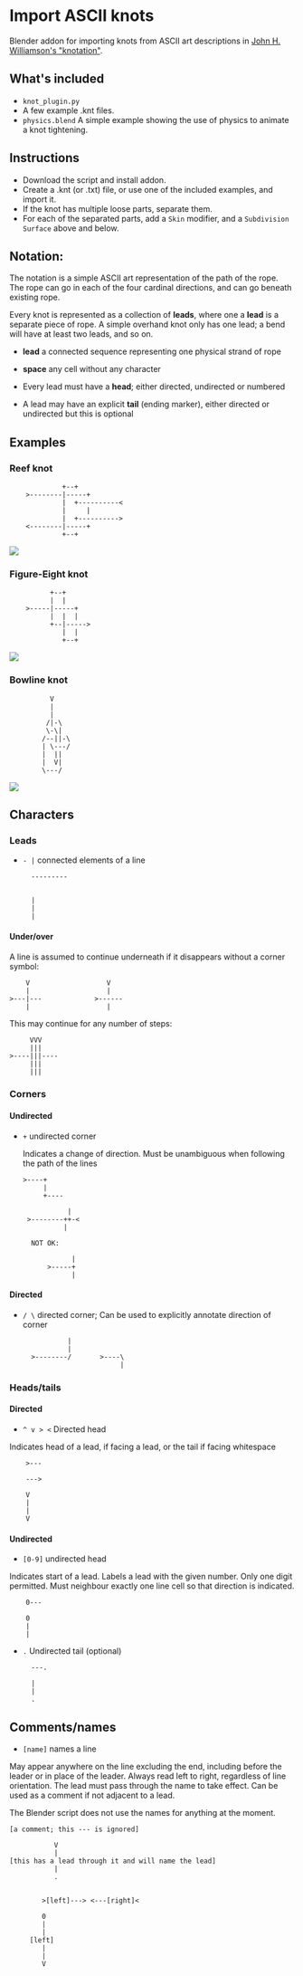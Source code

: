 # Import ASCII knots

Blender addon for importing knots from ASCII art descriptions in [John H. Williamson's "knotation"](https://johnhw.github.io/blender_knots/index.md.html).

## What's included
* `knot_plugin.py`
* A few example .knt files.
* `physics.blend` A simple example showing the use of physics to animate a knot tightening.

## Instructions
* Download the script and install addon.
* Create a .knt (or .txt) file, or use one of the included examples, and import it.
* If the knot has multiple loose parts, separate them.
* For each of the separated parts, add a `Skin` modifier, and a `Subdivision Surface` above and below.

## Notation:

The notation is a simple ASCII art representation of the path of the rope. The rope
can go in each of the four cardinal directions, and can go beneath existing rope.

Every knot is represented as a collection of **leads**, where one a **lead** is a separate
piece of rope. A simple overhand knot only has one lead; a bend will have at least two leads, and so on.


* **lead** a connected sequence representing one physical strand of rope 
* **space** any cell without any character

* Every lead must have a **head**; either directed, undirected or numbered
* A lead may have an explicit **tail** (ending marker), either directed or undirected but this is optional

## Examples
 
### Reef knot

                 +--+
        >--------|-----+                            
                 |  +----------<
                 |     |
                 |  +---------->
        <--------|-----+
                 +--+
                 
                 
<img src="imgs/reef.png">             

### Figure-Eight knot
        
        
              +--+
              |  | 
        >-----|-----+
              |  |  |
              +--|----->
                 |  |
                 +--+


<img src="imgs/fig8.png">             
                 
                 
### Bowline knot
        
        
              V
              |
              |
             /|-\
             \-\|
            /--||-\
            | \---/
            |  ||
            |  V|
            \---/
                        
<img src="imgs/bowline.png">                     


## Characters

### Leads
* `- |` connected elements of a line


        ---------


        |
        |
        |
        
        
#### Under/over
A line is assumed to continue underneath if it disappears without a corner symbol:
    
    
        V                   V
        |                   |
    >---|---             >------
        |                   |
    
    
This may continue for any number of steps:
    
         VVV
         |||
    >----|||----
         |||
         |||


                          

### Corners         
#### Undirected
* `+` undirected corner

  Indicates a change of direction. Must be unambiguous when following the path of the lines
  
  
      >----+
           |
           +----

                 |
       >--------++-<
                |

        NOT OK:

                  |
            >-----+
                  |

                            
#### Directed
* `/ \` directed corner; Can be used to explicitly annotate direction of corner

                 |
                 |
        >--------/       >----\
                              |
                 
        
### Heads/tails
#### Directed
* `^ v > <` Directed head

Indicates head of a lead, if facing a lead, or the tail if facing whitespace

        >---

        --->

        V
        |
        |
        V
    
#### Undirected 
* `[0-9]` undirected head

Indicates start of a lead. Labels a lead with the given number. Only one digit permitted. Must neighbour exactly one line cell so that direction is indicated.

        0---

        0
        |
        |
        


* `.` Undirected tail (optional)

        ---.

        |
        |
        .
        
## Comments/names
* `[name]` names a line

May appear anywhere on the line excluding the end, including before the leader or in place of the leader. Always read left to right, regardless of line orientation. The lead must pass through the name to take effect.  Can be used as a comment if not adjacent to a lead.

The Blender script does not use the names for anything at the moment.


    [a comment; this --- is ignored]
    
               V
               |
    [this has a lead through it and will name the lead]
               |
               .
                           
    
            >[left]---> <---[right]<

            0
            |
            |
         [left]
            |
            |
            V

